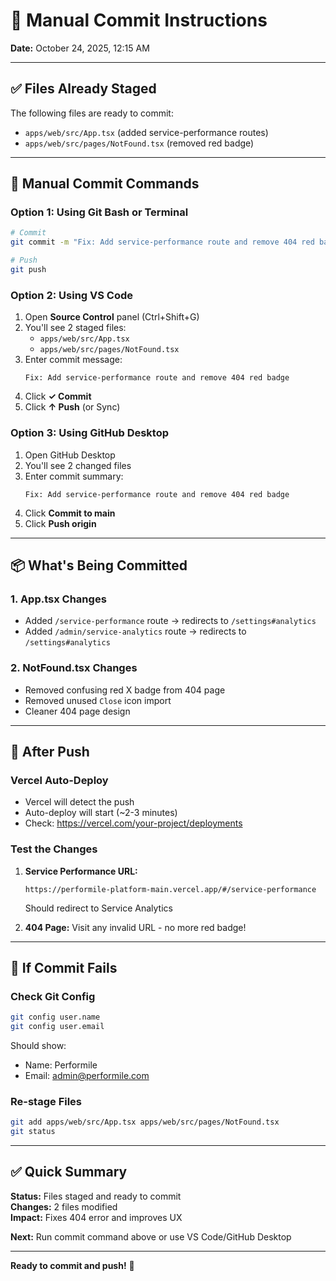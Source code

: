 # 🚀 Manual Commit Instructions

**Date:** October 24, 2025, 12:15 AM

---

## ✅ Files Already Staged

The following files are ready to commit:
- `apps/web/src/App.tsx` (added service-performance routes)
- `apps/web/src/pages/NotFound.tsx` (removed red badge)

---

## 📝 Manual Commit Commands

### Option 1: Using Git Bash or Terminal

```bash
# Commit
git commit -m "Fix: Add service-performance route and remove 404 red badge"

# Push
git push
```

### Option 2: Using VS Code

1. Open **Source Control** panel (Ctrl+Shift+G)
2. You'll see 2 staged files:
   - `apps/web/src/App.tsx`
   - `apps/web/src/pages/NotFound.tsx`
3. Enter commit message:
   ```
   Fix: Add service-performance route and remove 404 red badge
   ```
4. Click **✓ Commit**
5. Click **↑ Push** (or Sync)

### Option 3: Using GitHub Desktop

1. Open GitHub Desktop
2. You'll see 2 changed files
3. Enter commit summary:
   ```
   Fix: Add service-performance route and remove 404 red badge
   ```
4. Click **Commit to main**
5. Click **Push origin**

---

## 📦 What's Being Committed

### 1. App.tsx Changes
- Added `/service-performance` route → redirects to `/settings#analytics`
- Added `/admin/service-analytics` route → redirects to `/settings#analytics`

### 2. NotFound.tsx Changes
- Removed confusing red X badge from 404 page
- Removed unused `Close` icon import
- Cleaner 404 page design

---

## 🎯 After Push

### Vercel Auto-Deploy
- Vercel will detect the push
- Auto-deploy will start (~2-3 minutes)
- Check: https://vercel.com/your-project/deployments

### Test the Changes
1. **Service Performance URL:**
   ```
   https://performile-platform-main.vercel.app/#/service-performance
   ```
   Should redirect to Service Analytics

2. **404 Page:**
   Visit any invalid URL - no more red badge!

---

## 🐛 If Commit Fails

### Check Git Config
```bash
git config user.name
git config user.email
```

Should show:
- Name: Performile
- Email: admin@performile.com

### Re-stage Files
```bash
git add apps/web/src/App.tsx apps/web/src/pages/NotFound.tsx
git status
```

---

## ✅ Quick Summary

**Status:** Files staged and ready to commit  
**Changes:** 2 files modified  
**Impact:** Fixes 404 error and improves UX

**Next:** Run commit command above or use VS Code/GitHub Desktop

---

**Ready to commit and push!** 🚀
